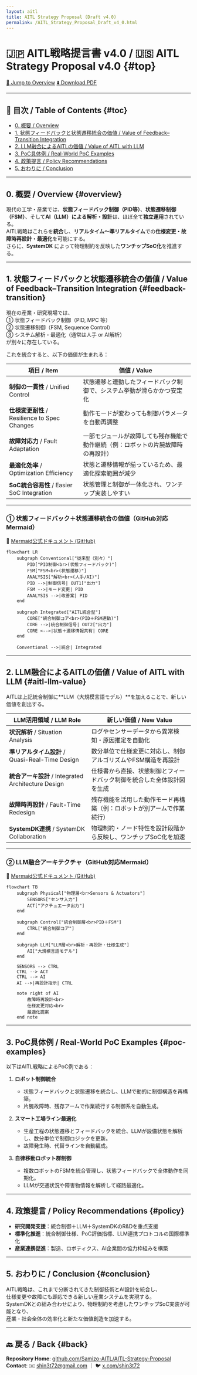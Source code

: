 ```yaml
---
layout: aitl
title: AITL Strategy Proposal (Draft v4.0)
permalink: /AITL_Strategy_Proposal_Draft_v4_0.html
---
```


# 🇯🇵 **AITL戦略提言書 v4.0** / 🇺🇸 **AITL Strategy Proposal v4.0** {#top}

<div class="btn-row">
  <a class="btn" href="#overview">📎 Jump to Overview</a>
  <a class="btn" href="./Figures/AITL_Strategy_Proposal_Draft_v4_0.pdf">⬇️ Download PDF</a>
</div>

---

## 📑 目次 / Table of Contents {#toc}

- [0. 概要 / Overview](#overview)
- [1. 状態フィードバックと状態遷移統合の価値 / Value of Feedback–Transition Integration](#feedback-transition)
- [2. LLM融合によるAITLの価値 / Value of AITL with LLM](#aitl-llm-value)
- [3. PoC具体例 / Real-World PoC Examples](#poc-examples)
- [4. 政策提言 / Policy Recommendations](#policy)
- [5. おわりに / Conclusion](#conclusion)

---

## 0. **概要 / Overview** {#overview}

現代の工学・産業では、**状態フィードバック制御（PID等）**、**状態遷移制御（FSM）**、そして**AI（LLM）による解析・設計**は、ほぼ全て**独立運用**されている。  
AITL戦略はこれらを**統合**し、**リアルタイム～準リアルタイム**での**仕様変更・故障時再設計・最適化**を可能にする。  
さらに、**SystemDK** によって物理制約を反映した**ワンチップSoC化**を推進する。

---

## 1. **状態フィードバックと状態遷移統合の価値 / Value of Feedback–Transition Integration** {#feedback-transition}

現在の産業・研究現場では、  
① 状態フィードバック制御（PID, MPC 等）  
② 状態遷移制御（FSM, Sequence Control）  
③ システム解析・最適化（通常は人手 or AI解析）  
が別々に存在している。

これを統合すると、以下の価値が生まれる：

| 項目 / Item | 価値 / Value |
|---|---|
| **制御の一貫性** / Unified Control | 状態遷移と連動したフィードバック制御で、システム挙動が滑らかかつ安定化 |
| **仕様変更耐性** / Resilience to Spec Changes | 動作モードが変わっても制御パラメータを自動再調整 |
| **故障対応力** / Fault Adaptation | 一部モジュールが故障しても残存機能で動作継続（例：ロボットの片腕故障時の再設計） |
| **最適化効率** / Optimization Efficiency | 状態と遷移情報が揃っているため、最適化探索範囲が減少 |
| **SoC統合容易性** / Easier SoC Integration | 状態管理と制御が一体化され、ワンチップ実装しやすい |

---

### ① 状態フィードバック＋状態遷移統合の価値（GitHub対応Mermaid）

📎 [Mermaid公式ドキュメント (GitHub)](https://github.com/mermaid-js/mermaid)

```mermaid
flowchart LR
    subgraph Conventional["従来型（別々）"]
        PID["PID制御<br>(状態フィードバック)"]
        FSM["FSM<br>(状態遷移)"]
        ANALYSIS["解析<br>(人手/AI)"]
        PID -->|制御信号| OUT1["出力"]
        FSM -->|モード変更| PID
        ANALYSIS -->|改善案| PID
    end

    subgraph Integrated["AITL統合型"]
        CORE["統合制御コア<br>(PID＋FSM連動)"]
        CORE -->|統合制御信号| OUT2["出力"]
        CORE <-->|状態＋遷移情報共有| CORE
    end

    Conventional -->|統合| Integrated
```

---

## 2. **LLM融合によるAITLの価値 / Value of AITL with LLM** {#aitl-llm-value}

AITLは上記統合制御に**LLM（大規模言語モデル）**を加えることで、新しい価値を創出する。

| LLM活用領域 / LLM Role | 新しい価値 / New Value |
|---|---|
| **状況解析** / Situation Analysis | ログやセンサーデータから異常検知・原因推定を自動化 |
| **準リアルタイム設計** / Quasi-Real-Time Design | 数分単位で仕様変更に対応し、制御アルゴリズムやFSM構造を再設計 |
| **統合アーキ設計** / Integrated Architecture Design | 仕様書から直接、状態制御とフィードバック制御を統合した全体設計図を生成 |
| **故障時再設計** / Fault-Time Redesign | 残存機能を活用した動作モード再構築（例：ロボットが別アームで作業続行） |
| **SystemDK連携** / SystemDK Collaboration | 物理制約・ノード特性を設計段階から反映し、ワンチップSoC化を加速 |

---

### ② LLM融合アーキテクチャ（GitHub対応Mermaid）

📎 [Mermaid公式ドキュメント (GitHub)](https://github.com/mermaid-js/mermaid)

```mermaid
flowchart TB
    subgraph Physical["物理層<br>Sensors & Actuators"]
        SENSORS["センサ入力"]
        ACT["アクチュエータ出力"]
    end

    subgraph Control["統合制御層<br>PID＋FSM"]
        CTRL["統合制御コア"]
    end

    subgraph LLM["LLM層<br>解析・再設計・仕様生成"]
        AI["大規模言語モデル"]
    end

    SENSORS --> CTRL
    CTRL --> ACT
    CTRL --> AI
    AI -->|再設計指示| CTRL

    note right of AI
        故障時再設計<br>
        仕様変更対応<br>
        最適化提案
    end note
```

---

## 3. **PoC具体例 / Real-World PoC Examples** {#poc-examples}

以下はAITL戦略によるPoC例である：

1. **ロボット制御統合**  
   - 状態フィードバックと状態遷移を統合し、LLMで動的に制御構造を再構築。  
   - 片腕故障時、残存アームで作業続行する制御系を自動生成。

2. **スマート工場ライン最適化**  
   - 生産工程の状態遷移とフィードバックを統合、LLMが設備状態を解析し、数分単位で制御ロジックを更新。  
   - 故障発生時、代替ラインを自動編成。

3. **自律移動ロボット群制御**  
   - 複数ロボットのFSMを統合管理し、状態フィードバックで全体動作を同期化。  
   - LLMが交通状況や障害物情報を解析して経路最適化。

---

## 4. **政策提言 / Policy Recommendations** {#policy}

- **研究開発支援**：統合制御＋LLM＋SystemDKのR&Dを重点支援  
- **標準化推進**：統合制御仕様、PoC評価指標、LLM連携プロトコルの国際標準化  
- **産業連携促進**：製造、ロボティクス、AI企業間の協力枠組みを構築

---

## 5. **おわりに / Conclusion** {#conclusion}

AITL戦略は、これまで分断されてきた制御技術とAI設計を統合し、  
仕様変更や故障にも即応できる新しい産業システムを実現する。  
SystemDKとの組み合わせにより、物理制約を考慮したワンチップSoC実装が可能となり、  
産業・社会全体の効率化と新たな価値創造を加速する。

---

## 🔙 戻る / Back {#back}

**Repository Home**: [github.com/Samizo-AITL/AITL-Strategy-Proposal](https://github.com/Samizo-AITL/AITL-Strategy-Proposal)  
**Contact**: ✉️ [shin3t72@gmail.com](mailto:shin3t72@gmail.com) ｜ 🐦 [x.com/shin3t72](https://x.com/shin3t72)

